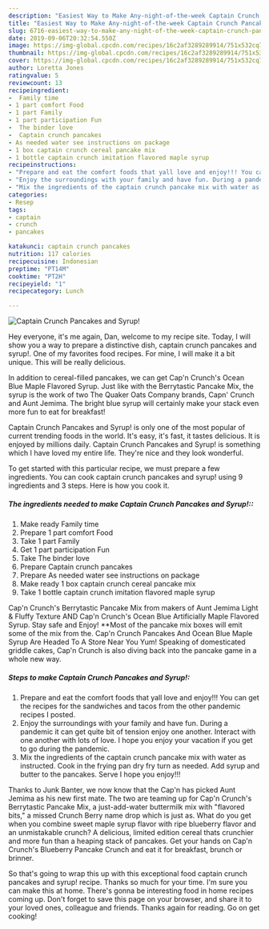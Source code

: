 ```yaml
---
description: "Easiest Way to Make Any-night-of-the-week Captain Crunch Pancakes and Syrup!"
title: "Easiest Way to Make Any-night-of-the-week Captain Crunch Pancakes and Syrup!"
slug: 6716-easiest-way-to-make-any-night-of-the-week-captain-crunch-pancakes-and-syrup
date: 2019-09-06T20:32:54.550Z
image: https://img-global.cpcdn.com/recipes/16c2af3289289914/751x532cq70/captain-crunch-pancakes-and-syrup-recipe-main-photo.jpg
thumbnail: https://img-global.cpcdn.com/recipes/16c2af3289289914/751x532cq70/captain-crunch-pancakes-and-syrup-recipe-main-photo.jpg
cover: https://img-global.cpcdn.com/recipes/16c2af3289289914/751x532cq70/captain-crunch-pancakes-and-syrup-recipe-main-photo.jpg
author: Loretta Jones
ratingvalue: 5
reviewcount: 13
recipeingredient:
-  Family time
- 1 part comfort Food
- 1 part Family
- 1 part participation Fun
-  The binder love
-  Captain crunch pancakes
- As needed water see instructions on package
- 1 box captain crunch cereal pancake mix
- 1 bottle captain crunch imitation flavored maple syrup
recipeinstructions:
- "Prepare and eat the comfort foods that yall love and enjoy!!! You can get the recipes for the sandwiches and tacos from the other pandemic recipes I posted."
- "Enjoy the surroundings with your family and have fun. During a pandemic it can get quite bit of tension enjoy one another. Interact with one another with lots of love. I hope you enjoy your vacation if you get to go during the pandemic."
- "Mix the ingredients of the captain crunch pancake mix with water as instructed. Cook in the frying pan dry fry turn as needed. Add syrup and butter to the pancakes. Serve I hope you enjoy!!!"
categories:
- Resep
tags:
- captain
- crunch
- pancakes

katakunci: captain crunch pancakes
nutrition: 117 calories
recipecuisine: Indonesian
preptime: "PT14M"
cooktime: "PT2H"
recipeyield: "1"
recipecategory: Lunch

---
```



![Captain Crunch Pancakes and Syrup!](https://img-global.cpcdn.com/recipes/16c2af3289289914/751x532cq70/captain-crunch-pancakes-and-syrup-recipe-main-photo.jpg)

Hey everyone, it's me again, Dan, welcome to my recipe site. Today, I will show you a way to prepare a distinctive dish, captain crunch pancakes and syrup!. One of my favorites food recipes. For mine, I will make it a bit unique. This will be really delicious.

In addition to cereal-filled pancakes, we can get Cap&#39;n Crunch&#39;s Ocean Blue Maple Flavored Syrup. Just like with the Berrytastic Pancake Mix, the syrup is the work of two The Quaker Oats Company brands, Capn&#39; Crunch and Aunt Jemima. The bright blue syrup will certainly make your stack even more fun to eat for breakfast!

Captain Crunch Pancakes and Syrup! is only one of the most popular of current trending foods in the world. It's easy, it's fast, it tastes delicious. It is enjoyed by millions daily. Captain Crunch Pancakes and Syrup! is something which I have loved my entire life. They're nice and they look wonderful.


To get started with this particular recipe, we must prepare a few ingredients. You can cook captain crunch pancakes and syrup! using 9 ingredients and 3 steps. Here is how you cook it.

##### The ingredients needed to make Captain Crunch Pancakes and Syrup!::

1. Make ready  Family time
1. Prepare 1 part comfort Food
1. Take 1 part Family
1. Get 1 part participation Fun
1. Take  The binder love
1. Prepare  Captain crunch pancakes
1. Prepare As needed water see instructions on package
1. Make ready 1 box captain crunch cereal pancake mix
1. Take 1 bottle captain crunch imitation flavored maple syrup


Cap&#39;n Crunch&#39;s Berrytastic Pancake Mix from makers of Aunt Jemima Light &amp; Fluffy Texture AND Cap&#39;n Crunch&#39;s Ocean Blue Artificially Maple Flavored Syrup. Stay safe and Enjoy! **Most of the pancake mix boxes will emit some of the mix from the. Cap&#39;n Crunch Pancakes And Ocean Blue Maple Syrup Are Headed To A Store Near You Yum! Speaking of domesticated griddle cakes, Cap&#39;n Crunch is also diving back into the pancake game in a whole new way. 

##### Steps to make Captain Crunch Pancakes and Syrup!:

1. Prepare and eat the comfort foods that yall love and enjoy!!! You can get the recipes for the sandwiches and tacos from the other pandemic recipes I posted.
1. Enjoy the surroundings with your family and have fun. During a pandemic it can get quite bit of tension enjoy one another. Interact with one another with lots of love. I hope you enjoy your vacation if you get to go during the pandemic.
1. Mix the ingredients of the captain crunch pancake mix with water as instructed. Cook in the frying pan dry fry turn as needed. Add syrup and butter to the pancakes. Serve I hope you enjoy!!!


Thanks to Junk Banter, we now know that the Cap&#39;n has picked Aunt Jemima as his new first mate. The two are teaming up for Cap&#39;n Crunch&#39;s Berrytastic Pancake Mix, a just-add-water buttermilk mix with &#34;flavored bits,&#34; a missed Crunch Berry name drop which is just as. What do you get when you combine sweet maple syrup flavor with ripe blueberry flavor and an unmistakable crunch? A delicious, limited edition cereal thats crunchier and more fun than a heaping stack of pancakes. Get your hands on Cap&#39;n Crunch&#39;s Blueberry Pancake Crunch and eat it for breakfast, brunch or brinner. 

So that's going to wrap this up with this exceptional food captain crunch pancakes and syrup! recipe. Thanks so much for your time. I'm sure you can make this at home. There's gonna be interesting food in home recipes coming up. Don't forget to save this page on your browser, and share it to your loved ones, colleague and friends. Thanks again for reading. Go on get cooking!
